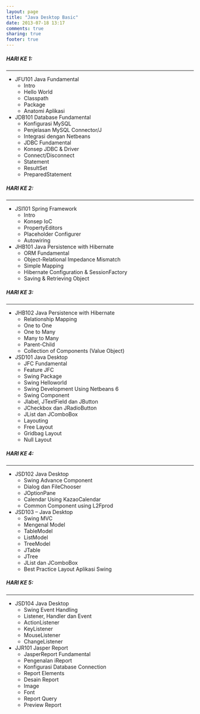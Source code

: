 ```yaml
---
layout: page
title: "Java Desktop Basic"
date: 2013-07-18 13:17
comments: true
sharing: true
footer: true
---
```


<div markdown class="pageContent pageContentBottom">

##### HARI KE 1:
- - - - - - -
* JFU101 Java Fundamental
	* Intro
	* Hello World
	* Classpath
	* Package
	* Anatomi Aplikasi
*  JDB101 Database Fundamental
	* Konfigurasi MySQL
	* Penjelasan MySQL Connector/J
	* Integrasi dengan Netbeans
	* JDBC Fundamental
	* Konsep JDBC & Driver
	* Connect/Disconnect
	* Statement
	* ResultSet
	* PreparedStatement
	
##### HARI KE 2:
- - - - - - -
* JSI101 Spring Framework
	* Intro
	* Konsep IoC
	* PropertyEditors
	* Placeholder Configurer
	* Autowiring
* JHB101 Java Persistence with Hibernate
	* ORM Fundamental
	* Object-Relational Impedance Mismatch
	* Simple Mapping
	* Hibernate Configuration &amp; SessionFactory
	* Saving &amp; Retrieving Object
	
##### HARI KE 3:
- - - - - - -
* JHB102 Java Persistence with Hibernate
	* Relationship Mapping
	* One to One
	* One to Many
	* Many to Many
	* Parent-Child
	* Collection of Components (Value Object)
* JSD101 Java Desktop
	* JFC Fundamental
	* Feature JFC
	* Swing Package
	* Swing Helloworld
	* Swing Development Using Netbeans 6
	* Swing Component
	* Jlabel, JTextField dan JButton
	* JCheckbox dan JRadioButton
	* JList dan JComboBox
	* Layouting
	* Free Layout
	* Gridbag Layout
	* Null Layout

##### HARI KE 4:
- - - - - - -
* JSD102 Java Desktop
	* Swing Advance Component
	* Dialog dan FileChooser
	* JOptionPane
	* Calendar Using KazaoCalendar
	* Common Component using L2Fprod
* JSD103 – Java Desktop
	* Swing MVC
	* Mengenal Model
	* TableModel
	* ListModel
	* TreeModel
	* JTable
	* JTree
	* JList dan JComboBox
	* Best Practice Layout Aplikasi Swing

##### HARI KE 5:
- - - - - - -
* JSD104 Java Desktop
	* Swing Event Handling
	* Listener, Handler dan Event
	* ActionListener
	* KeyListener
	* MouseListener
	* ChangeListener
* JJR101 Jasper Report
	* JasperReport Fundamental
	* Pengenalan iReport
	* Konfigurasi Database Connection
	* Report Elements
	* Desain Report
	* Image
	* Font
	* Report Query
	* Preview Report
